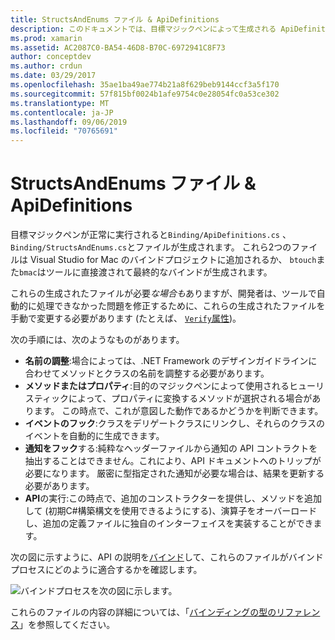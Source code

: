 ```yaml
---
title: StructsAndEnums ファイル & ApiDefinitions
description: このドキュメントでは、目標マジックペンによって生成される ApiDefinitions.cs ファイルと StructsAndEnums.cs ファイルについて説明します。 これらのファイルは、からのC#目的 C コードにアクセスするために使用されます。
ms.prod: xamarin
ms.assetid: AC2087C0-BA54-46D8-B70C-6972941C8F73
author: conceptdev
ms.author: crdun
ms.date: 03/29/2017
ms.openlocfilehash: 35ae1ba49ae774b21a8f629beb9144ccf3a5f170
ms.sourcegitcommit: 57f815bf0024b1afe9754c0e28054fc0a53ce302
ms.translationtype: MT
ms.contentlocale: ja-JP
ms.lasthandoff: 09/06/2019
ms.locfileid: "70765691"
---
```

# <a name="apidefinitions--structsandenums-files"></a>StructsAndEnums ファイル & ApiDefinitions

目標マジックペンが正常に実行されると`Binding/ApiDefinitions.cs` 、 `Binding/StructsAndEnums.cs`とファイルが生成されます。
これら2つのファイルは Visual Studio for Mac のバインドプロジェクトに追加されるか、 `btouch`また`bmac`はツールに直接渡されて最終的なバインドが生成されます。

これらの生成されたファイルが必要*な場合も*ありますが、開発者は、ツールで自動的に処理できなかった問題を修正するために、これらの生成されたファイルを手動で変更する必要があります (たとえば、 [ `Verify`属性](~/cross-platform/macios/binding/objective-sharpie/platform/verify.md))。

次の手順には、次のようなものがあります。

- **名前の調整**:場合によっては、.NET Framework のデザインガイドラインに合わせてメソッドとクラスの名前を調整する必要があります。
- **メソッドまたはプロパティ**:目的のマジックペンによって使用されるヒューリスティックによって、プロパティに変換するメソッドが選択される場合があります。 この時点で、これが意図した動作であるかどうかを判断できます。
- **イベントのフック**:クラスをデリゲートクラスにリンクし、それらのクラスのイベントを自動的に生成できます。
- **通知をフック**する:純粋なヘッダーファイルから通知の API コントラクトを抽出することはできません。これにより、API ドキュメントへのトリップが必要になります。 厳密に型指定された通知が必要な場合は、結果を更新する必要があります。
- **API**の実行:この時点で、追加のコンストラクターを提供し、メソッドを追加して (初期C#構築構文を使用できるようにする)、演算子をオーバーロードし、追加の定義ファイルに独自のインターフェイスを実装することができます。

次の図に示すように、API の説明を[バインド](~/cross-platform/macios/binding/objective-c-libraries.md)して、これらのファイルがバインドプロセスにどのように適合するかを確認します。

![](apidefinitions-structsandenums-images/binding-flowchart.png "バインドプロセスを次の図に示します。")

これらのファイルの内容の詳細については、「[バインディングの型のリファレンス](~/cross-platform/macios/binding/binding-types-reference.md)」を参照してください。
